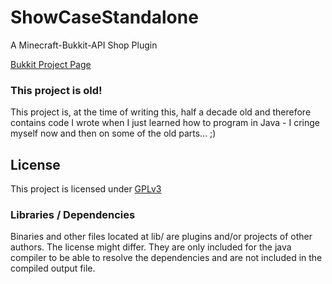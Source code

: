 # ShowCaseStandalone

A Minecraft-Bukkit-API Shop Plugin

[Bukkit Project Page](http://dev.bukkit.org/bukkit-plugins/scs/)

### This project is old!
This project is, at the time of writing this, half a decade old and
therefore contains code I wrote when I just learned how to program
in Java - I cringe myself now and then on some of the old parts... ;)


## License
This project is licensed under [GPLv3](LICENSE) 


### Libraries / Dependencies
Binaries and other files located at lib/ are plugins and/or projects
of other authors. The license might differ. They are only included for
the java compiler to be able to resolve the dependencies and are not
included in the compiled output file.

